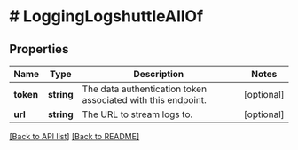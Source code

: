# # LoggingLogshuttleAllOf

## Properties

Name | Type | Description | Notes
------------ | ------------- | ------------- | -------------
**token** | **string** | The data authentication token associated with this endpoint. | [optional] 
**url** | **string** | The URL to stream logs to. | [optional] 


[[Back to API list]](../../README.md#endpoints) [[Back to README]](../../README.md)
